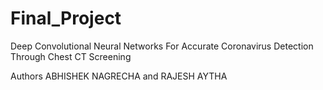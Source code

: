 # Final_Project

Deep Convolutional Neural Networks For
Accurate Coronavirus Detection
Through Chest CT Screening

Authors
ABHISHEK NAGRECHA and RAJESH AYTHA
